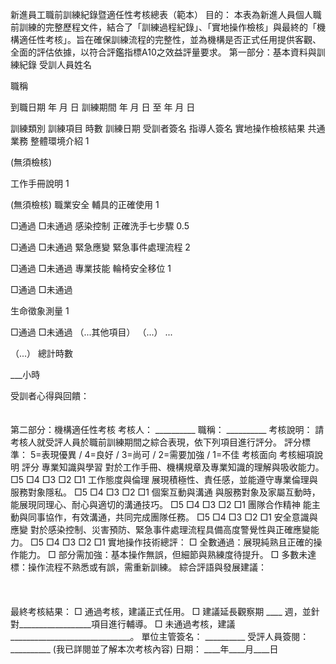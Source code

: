 新進員工職前訓練紀錄暨適任性考核總表（範本）
目的： 本表為新進人員個人職前訓練的完整歷程文件，結合了「訓練過程紀錄」、「實地操作檢核」與最終的「機構適任性考核」。旨在確保訓練流程的完整性，並為機構是否正式任用提供客觀、全面的評估依據，以符合評鑑指標A10之效益評量要求。
第一部分：基本資料與訓練紀錄
受訓人員姓名

職稱

到職日期
年 月 日
訓練期間
年 月 日 至 年 月 日

訓練類別
訓練項目
時數
訓練日期
受訓者簽名
指導人簽名
實地操作檢核結果
共通業務
整體環境介紹
1



(無須檢核)

工作手冊說明
1



(無須檢核)
職業安全
輔具的正確使用
1



□通過 □未通過
感染控制
正確洗手七步驟
0.5



□通過 □未通過
緊急應變
緊急事件處理流程
2



□通過 □未通過
專業技能
輪椅安全移位
1



□通過 □未通過

生命徵象測量
1



□通過 □未通過
（...其他項目）
（...）
...



（...）
總計時數

___小時




受訓者心得與回饋：
<br>
<br>
<br>
第二部分：機構適任性考核
考核人： __________ 職稱： __________
考核說明： 請考核人就受評人員於職前訓練期間之綜合表現，依下列項目進行評分。
評分標準： 5=表現優異 / 4=良好 / 3=尚可 / 2=需要加強 / 1=不佳
考核面向
考核細項說明
評分
專業知識與學習
對於工作手冊、機構規章及專業知識的理解與吸收能力。
□5 □4 □3 □2 □1
工作態度與倫理
展現積極性、責任感，並能遵守專業倫理與服務對象隱私。
□5 □4 □3 □2 □1
個案互動與溝通
與服務對象及家屬互動時，能展現同理心、耐心與適切的溝通技巧。
□5 □4 □3 □2 □1
團隊合作精神
能主動與同事協作，有效溝通，共同完成團隊任務。
□5 □4 □3 □2 □1
安全意識與應變
對於感染控制、災害預防、緊急事件處理流程具備高度警覺性與正確應變能力。
□5 □4 □3 □2 □1
實地操作技術總評：
□ 全數通過：展現純熟且正確的操作能力。
□ 部分需加強：基本操作無誤，但細節與熟練度待提升。
□ 多數未達標：操作流程不熟悉或有誤，需重新訓練。
綜合評語與發展建議：
<br>
<br>
<br>
<br>
最終考核結果：
□ 通過考核，建議正式任用。
□ 建議延長觀察期 ____ 週，並針對__________________項目進行輔導。
□ 未通過考核，建議______________________________。
單位主管簽名： __________
受評人員簽閱： __________
(我已詳閱並了解本次考核內容)
日期： ____年____月____日